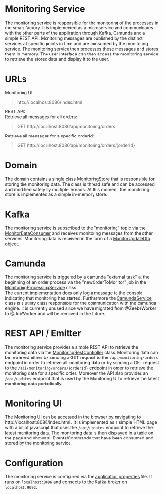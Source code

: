 # Monitoring Service
The monitoring service is responsible for the monitoring of the processes in the smart factory.
It is implemented as a microservice and communicates with the other parts of the application through Kafka, Camunda and a simple REST API.
Monitoring messages are published by the distinct services at specific points in time and are consumed by the monitoring service.
The monitoring service then processes these messages and stores them in memory.
The user interface can then access the monitoring service to retrieve the stored data and display it to the user.

# URLs
Monitoring UI
> http://localhost:8086/index.html

REST API:  
Retrieve all messages for all orders: 
> GET http://localhost:8086/api/monitoring/orders

Retrieve all messages for a specific orderId: 
> GET http://localhost:8086/api/monitoring/orders/{orderId}

# Domain
The domain contains a single class [MonitoringStore](./src/main/java/ch/unisg/monitoring/domain/MonitoringStore.java) that is responsible for storing the monitoring data.
The class is thread safe and can be accessed and modified safely by multiple threads.
At this moment, the monitoring store is implemented as a simple in-memory store.

# Kafka
The monitoring service is subscribed to the "monitoring" topic via the [MonitorDataConsumer](./src/main/java/ch/unisg/monitoring/kafka/consumer/MonitorDataConsumer.java) and receives monitoring messages from the other services.
Monitoring data is received in the form of a [MonitorUpdateDto](./src/main/java/ch/unisg/monitoring/kafka/dto/MonitorUpdateDto.java) object.

# Camunda
The monitoring service is triggered by a camunda "external task" at the beginning of an order process via the "newOrderToMonitor" job in the [MonitoringProcessingService](./src/main/java/ch/unisg/monitoring/camunda/MonitoringProcessingService.java) class.  
The current implementation does only log a message to the console indicating that monitoring has started.
Furthermore the [CamundaService](./src/main/java/ch/unisg/monitoring/camunda/CamundaService.java) class is a utility class responsible for the communication with the camunda engine.
It is currently unused since we have migrated from @ZeebeWorker to @JobWorker and will be removed in the future.

# REST API / Emitter
The monitoring service provides a simple REST API to retrieve the monitoring data via the [MonitoringRestController](./src/main/java/ch/unisg/monitoring/rest/MonitoringRestController.java) class.
Monitoring data can be retrieved either by sending a GET request to the `/api/monitoring/orders` endpoint in order to retrieve all monitoring data or by sending a GET request to the `/api/monitoring/orders/{orderId}` endpoint in order to retrieve the monitoring data for a specific order.
Moreover the API also provides an `/api/updates` endpoint that is used by the Monitoring UI to retrieve the latest monitoring data periodically.

# Monitoring UI
The Monitoring UI can be accessed in the browser by navigating to http://localhost:8086/index.html .
It is implemented as a simple HTML page with a bit of javascript that uses the `/api/updates` endpoint to retrieve the latest monitoring data.
The monitoring data is then displayed in a table on the page and shows all Events/Commands that have been consumed and stored by the monitoring service.

# Configuration
The monitoring service is configured via the [application.properties](./src/main/resources/application.yml) file.
It runs on `localhost:8086` and connects to the Kafka broker on `localhost:9092`.